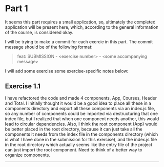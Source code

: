 # Part 1
It seems this part requires a small application, so, ultimately the completed application will be present here, which, according to the general information of the course, is considered okay.

I will be trying to make a commit for each exercie in this part. The commit message should be of the following format: 

> feat: SUBMISSION \- <exercise number\> \- <some accompanying message\>

I will add some exercise some exercise-specific notes below:

## Exercise 1.1
I have refactored the code and made 4 components, App, Courses, Header and Total. I initially thought it would be a good idea to place all these in a components directory and export all these components via an index.js file, so any number of components could be imported via destructuring that one index file, but I realized that when one component needs another, this would lead to circular dependencies. Also, I think the root component (App) would be better placed in the root directory, because it can just take all the components it needs from the index file in the components directory (which is what I have done in the submission for this exercise), and the index.js file in the root directory which actually seems like the entry file of the project can just import the root component. Need to think of a better way to organize components.  


---